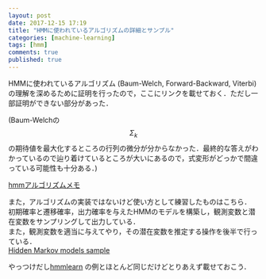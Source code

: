 ```yaml
---
layout: post
date: 2017-12-15 17:19
title: "HMMに使われているアルゴリズムの詳細とサンプル"
categories: [machine-learning]
tags: [hmm]
comments: true
published: true
---
```


HMMに使われているアルゴリズム (Baum-Welch, Forward-Backward, Viterbi) の理解を深めるために証明を行ったので，ここにリンクを載せておく．ただし一部証明ができない部分があった．

(Baum-Welchの$$\Sigma_k$$の期待値を最大化するところの行列の微分が分からなかった．最終的な答えがわかっているので辿り着けているところが大いにあるので，式変形がどっかで間違っている可能性も十分ある．)


[hmmアルゴリズムメモ](https://github.com/fhiyo/hmm-algo-memo/blob/master/main.pdf)

また，アルゴリズムの実装ではないけど使い方として練習したものはこちら．  
初期確率と遷移確率，出力確率を与えたHMMのモデルを構築し，観測変数と潜在変数をサンプリングして出力している．  
また，観測変数を適当に与えてやり，その潜在変数を推定する操作を後半で行っている．  
[Hidden Markov models sample](https://gist.github.com/fhiyo/e0373db6f4f8c92d4fddd7467117f8de)

やっつけだし[hmmlearn](http://hmmlearn.readthedocs.io/en/latest/auto_examples/plot_hmm_sampling.html#sphx-glr-auto-examples-plot-hmm-sampling-py) の例とほとんど同じだけどとりあえず載せておこう．
